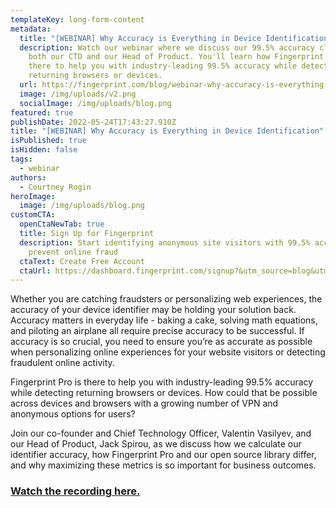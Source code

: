 ```yaml
---
templateKey: long-form-content
metadata:
  title: "[WEBINAR] Why Accuracy is Everything in Device Identification"
  description: Watch our webinar where we discuss our 99.5% accuracy claims with
    both our CTO and our Head of Product. You'll learn how Fingerprint Pro is
    there to help you with industry-leading 99.5% accuracy while detecting
    returning browsers or devices.
  url: https://fingerprint.com/blog/webinar-why-accuracy-is-everything-in-device-identification
  image: /img/uploads/v2.png
  socialImage: /img/uploads/blog.png
featured: true
publishDate: 2022-05-24T17:43:27.910Z
title: "[WEBINAR] Why Accuracy is Everything in Device Identification"
isPublished: true
isHidden: false
tags:
  - webinar
authors:
  - Courtney Rogin
heroImage:
  image: /img/uploads/blog.png
customCTA:
  openCtaNewTab: true
  title: Sign Up for Fingerprint
  description: Start identifying anonymous site visitors with 99.5% accuracy to
    prevent online fraud
  ctaText: Create Free Account
  ctaUrl: https://dashboard.fingerprint.com/signup?&utm_source=blog&utm_medium=website&utm_campaign=blog
---
```

Whether you are catching fraudsters or personalizing web experiences, the accuracy of your device identifier may be holding your solution back. Accuracy matters in everyday life - baking a cake, solving math equations, and piloting an airplane all require precise accuracy to be successful. If accuracy is so crucial, you need to ensure you’re as accurate as possible when personalizing online experiences for your website visitors or detecting fraudulent online activity.   

Fingerprint Pro is there to help you with industry-leading 99.5% accuracy while detecting returning browsers or devices. How could that be possible across devices and browsers with a growing number of VPN and anonymous options for users? 

Join our co-founder and Chief Technology Officer, Valentin Vasilyev, and our Head of Product, Jack Spirou,  as we discuss how we calculate our identifier accuracy, how Fingerprint Pro and our open source library differ, and why maximizing these metrics is so important for business outcomes. 

### [Watch the recording here.](https://www.youtube.com/watch?v=rTBXQpsioUo)